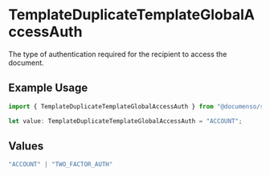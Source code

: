 # TemplateDuplicateTemplateGlobalAccessAuth

The type of authentication required for the recipient to access the document.

## Example Usage

```typescript
import { TemplateDuplicateTemplateGlobalAccessAuth } from "@documenso/sdk-typescript/models/operations";

let value: TemplateDuplicateTemplateGlobalAccessAuth = "ACCOUNT";
```

## Values

```typescript
"ACCOUNT" | "TWO_FACTOR_AUTH"
```